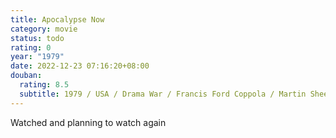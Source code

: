 ```yaml
---
title: Apocalypse Now
category: movie
status: todo
rating: 0
year: "1979"
date: 2022-12-23 07:16:20+08:00
douban:
  rating: 8.5
  subtitle: 1979 / USA / Drama War / Francis Ford Coppola / Martin Sheen Marlon Brando
---
```


Watched and planning to watch again
